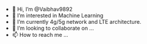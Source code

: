 - 👋 Hi, I’m @Vaibhav9892
- 👀 I’m interested in Machine Learning
- 🌱 I’m currently 4g/5g network and LTE architecture.
- 💞️ I’m looking to collaborate on ...
- 📫 How to reach me ...

<!---
Vaibhav9892/Vaibhav9892 is a ✨ special ✨ repository because its `README.md` (this file) appears on your GitHub profile.
You can click the Preview link to take a look at your changes.
--->
